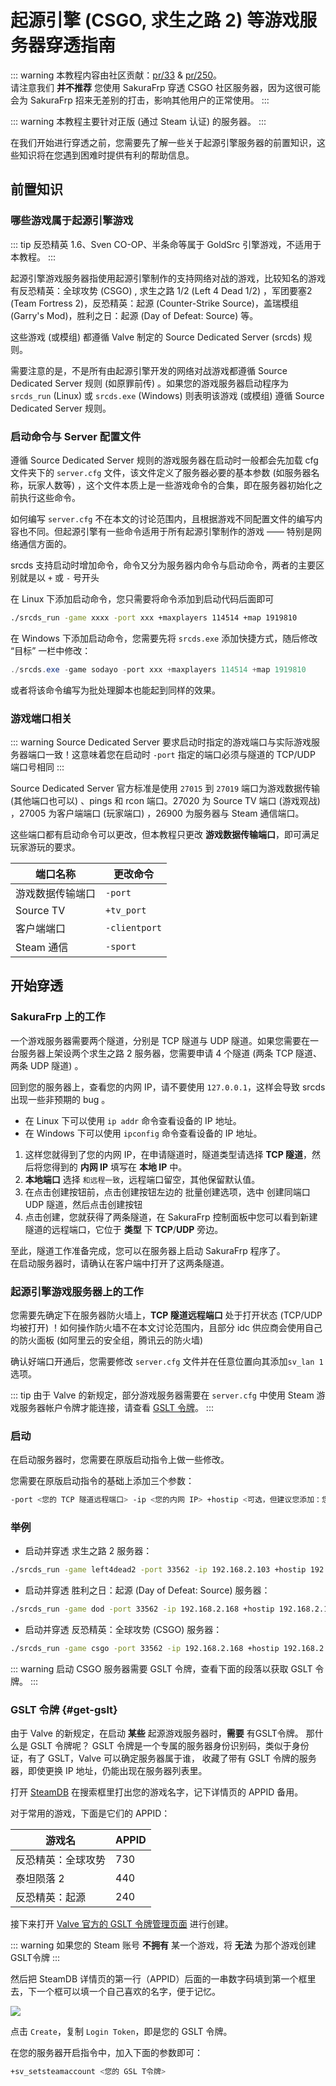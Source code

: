 # 起源引擎 (CSGO, 求生之路 2) 等游戏服务器穿透指南

::: warning
本教程内容由社区贡献：[pr/33](https://github.com/natfrp/wiki/pull/33) & [pr/250](https://github.com/natfrp/wiki/pull/250)。  
请注意我们 **并不推荐** 您使用 SakuraFrp 穿透 CSGO 社区服务器，因为这很可能会为 SakuraFrp 招来无差别的打击，影响其他用户的正常使用。
:::

::: warning
本教程主要针对正版 (通过 Steam 认证) 的服务器。
:::

在我们开始进行穿透之前，您需要先了解一些关于起源引擎服务器的前置知识，这些知识将在您遇到困难时提供有利的帮助信息。

## 前置知识

### 哪些游戏属于起源引擎游戏

::: tip
反恐精英 1.6、Sven CO-OP、半条命等属于 GoldSrc 引擎游戏，不适用于本教程。
:::

起源引擎游戏服务器指使用起源引擎制作的支持网络对战的游戏，比较知名的游戏有反恐精英：全球攻势 (CSGO) , 求生之路 1/2 (Left 4 Dead 1/2) ，军团要塞2 (Team Fortress 2)，反恐精英：起源 (Counter-Strike Source)，盖瑞模组 (Garry's Mod)，胜利之日：起源 (Day of Defeat: Source) 等。

这些游戏 (或模组) 都遵循 Valve 制定的 Source Dedicated Server (srcds) 规则。

需要注意的是，不是所有由起源引擎开发的网络对战游戏都遵循 Source Dedicated Server 规则 (如原罪前传) 。如果您的游戏服务器启动程序为 `srcds_run` (Linux) 或 `srcds.exe` (Windows) 则表明该游戏 (或模组) 遵循 Source Dedicated Server 规则。

### 启动命令与 Server 配置文件

遵循 Source Dedicated Server 规则的游戏服务器在启动时一般都会先加载 cfg 文件夹下的 `server.cfg` 文件，该文件定义了服务器必要的基本参数 (如服务器名称，玩家人数等) ，这个文件本质上是一些游戏命令的合集，即在服务器初始化之前执行这些命令。

如何编写 `server.cfg` 不在本文的讨论范围内，且根据游戏不同配置文件的编写内容也不同。但起源引擎有一些命令适用于所有起源引擎制作的游戏 —— 特别是网络通信方面的。

srcds 支持启动时增加命令，命令又分为服务器内命令与启动命令，两者的主要区别就是以 `+` 或 `-` 号开头

在 Linux 下添加启动命令，您只需要将命令添加到启动代码后面即可

```bash
./srcds_run -game xxxx -port xxx +maxplayers 114514 +map 1919810
```

在 Windows 下添加启动命令，您需要先将 `srcds.exe` 添加快捷方式，随后修改 “目标” 一栏中修改：

```powershell
./srcds.exe -game sodayo -port xxx +maxplayers 114514 +map 1919810
```

或者将该命令编写为批处理脚本也能起到同样的效果。

### 游戏端口相关

::: warning
Source Dedicated Server 要求启动时指定的游戏端口与实际游戏服务器端口一致！这意味着您在启动时 `-port` 指定的端口必须与隧道的 TCP/UDP 端口号相同
:::

Source Dedicated Server 官方标准是使用 `27015` 到 `27019` 端口为游戏数据传输 (其他端口也可以) 、pings 和 rcon 端口。27020 为 Source TV 端口 (游戏观战) ，27005 为客户端端口 (玩家端口) ，26900 为服务器与 Steam 通信端口。

这些端口都有启动命令可以更改，但本教程只更改 **游戏数据传输端口**，即可满足玩家游玩的要求。

| 端口名称         | 更改命令      |
| ---------------- | ------------- |
| 游戏数据传输端口 | `-port`       |
| Source TV        | `+tv_port`    |
| 客户端端口       | `-clientport` |
| Steam 通信       | `-sport`      |

## 开始穿透

### SakuraFrp 上的工作

一个游戏服务器需要两个隧道，分别是 TCP 隧道与 UDP 隧道。如果您需要在一台服务器上架设两个求生之路 2 服务器，您需要申请 4 个隧道 (两条 TCP 隧道、两条 UDP 隧道) 。

回到您的服务器上，查看您的内网 IP，请不要使用 `127.0.0.1`，这样会导致 srcds 出现一些非预期的 bug 。

- 在 Linux 下可以使用 `ip addr` 命令查看设备的 IP 地址。
- 在 Windows 下可以使用 `ipconfig` 命令查看设备的 IP 地址。

1. 这样您就得到了您的内网 IP，在申请隧道时，隧道类型请选择 **TCP 隧道**，然后将您得到的 **内网 IP** 填写在 **本地 IP** 中。
1. **本地端口** 选择 `和远程一致`，远程端口留空，其他保留默认值。
1. 在点击创建按钮前，点击创建按钮左边的 批量创建选项，选中 创建同端口 UDP 隧道，然后点击创建按钮
1. 点击创建，您就获得了两条隧道，在 SakuraFrp 控制面板中您可以看到新建隧道的远程端口，它位于 **类型** 下 **TCP**/**UDP** 旁边。

至此，隧道工作准备完成，您可以在服务器上启动 SakuraFrp 程序了。  
在启动服务器时，请确认在客户端中打开了这两条隧道。

### 起源引擎游戏服务器上的工作

您需要先确定下在服务器防火墙上，**TCP 隧道远程端口** 处于打开状态 (TCP/UDP 均被打开) ！如何操作防火墙不在本文讨论范围内，且部分 idc 供应商会使用自己的防火面板 (如阿里云的安全组，腾讯云的防火墙)

确认好端口开通后，您需要修改 `server.cfg` 文件并在任意位置向其添加`sv_lan 1` 选项。

::: tip
由于 Valve 的新规定，部分游戏服务器需要在 `server.cfg` 中使用 Steam 游戏服务器帐户令牌才能连接，请查看 [GSLT 令牌](#get-gslt)。
:::

### 启动

在启动服务器时，您需要在原版启动指令上做一些修改。

您需要在原版启动指令的基础上添加三个参数：

```bash
-port <您的 TCP 隧道远程端口> -ip <您的内网 IP> +hostip <可选，但建议您添加：您的内网 IP> +sv_setsteamaccount <可选，声明令牌>
```

### 举例

- 启动并穿透 求生之路 2 服务器：

```bash
./srcds_run -game left4dead2 -port 33562 -ip 192.168.2.103 +hostip 192.168.2.103 +map c1m1_hotel
```

- 启动并穿透 胜利之日：起源 (Day of Defeat: Source) 服务器：

```bash
./srcds_run -game dod -port 33562 -ip 192.168.2.168 +hostip 192.168.2.168 +map dod_avalanche +maxplayers 20
```

- 启动并穿透 反恐精英：全球攻势 (CSGO) 服务器：

```bash
./srcds_run -game csgo -port 33562 -ip 192.168.2.168 +hostip 192.168.2.168 +map de_dust2 +maxplayers 10 +sv_setsteamaccount 1145141919810sodayo
```

::: warning
启动 CSGO 服务器需要 GSLT 令牌，查看下面的段落以获取 GSLT 令牌。
:::

### GSLT 令牌 {#get-gslt}

由于 Valve 的新规定，在启动 **某些** 起源游戏服务器时，**需要** 有GSLT令牌。
那什么是 GSLT 令牌呢？ GSLT 令牌是一个专属的服务器身份识别码，类似于身份证，有了 GSLT，Valve 可以确定服务器属于谁，
收藏了带有 GSLT 令牌的服务器，即使更换 IP 地址，仍能出现在服务器列表里。

打开 [SteamDB](https://steamdb.info/) 在搜索框里打出您的游戏名字，记下详情页的 APPID 备用。

对于常用的游戏，下面是它们的 APPID：

| 游戏名 | APPID |
|---|----|
| 反恐精英：全球攻势 | 730 |
| 泰坦陨落 2 | 440 |
| 反恐精英：起源 | 240 |

接下来打开 [Valve 官方的 GSLT 令牌管理页面](https://steamcommunity.com/dev/managegameservers) 进行创建。

::: warning
如果您的 Steam 账号 **不拥有** 某一个游戏，将 **无法** 为那个游戏创建GSLT令牌
:::

然后把 SteamDB 详情页的第一行（APPID）后面的一串数字码填到第一个框里去，下一个框可以填一个自己喜欢的名字，便于记忆。

![](./_images/source-gslt.png)

点击 `Create`，复制 `Login Token`，即是您的 GSLT 令牌。

在您的服务器开启指令中，加入下面的参数即可：

```bash
+sv_setsteamaccount <您的 GSL T令牌>
```
